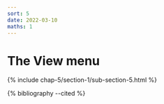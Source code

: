 ```yaml
---
sort: 5
date: 2022-03-10
maths: 1
---
```


# The View menu

{% include chap-5/section-1/sub-section-5.html %}

{% bibliography --cited %}


